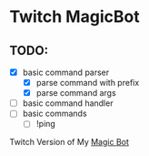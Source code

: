 # Twitch MagicBot

## TODO:
- [x] basic command parser
    - [x] parse command with prefix
    - [x] parse command args
- [ ] basic command handler
- [ ] basic commands
    - [ ] !ping

Twitch Version of My [Magic Bot](https://github.com/fadiinho/MagicBot)
